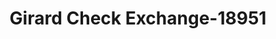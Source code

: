---
f_zip-code: 19026
f_state-code: PA
title: Girard Check Exchange-18951
f_phone: 610-284-1601
f_city-only: Drexel Hill
f_address: 3029 Garrett Rd Drexel Hill
f_location-unique-id: '18951'
slug: girard-check-exchange-18951
updated-on: '2024-05-30T13:46:58.046Z'
created-on: '2024-05-30T13:36:59.803Z'
published-on: '2024-05-30T13:54:32.469Z'
f_city-state: cms/city/drexel-hill-pa.md
f_company: cms/company/girard-check-exchange.md
f_state: cms/state/pennsylvania.md
layout: '[payday-loan].html'
tags: payday-loan
---